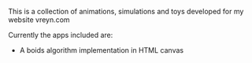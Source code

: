 This is a collection of animations, simulations and toys developed for my website vreyn.com

Currently the apps included are:
 - A boids algorithm implementation in HTML canvas